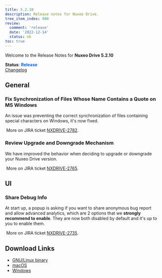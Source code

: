 ```yaml
---
title: 5.2.10
description: Release notes for Nuxeo Drive.
tree_item_index: 980
review:
  comment: 'release'
  date: '2022-12-14'
  status: ok
toc: true
---
```


Welcome to the Release Notes for **Nuxeo Drive 5.2.10**

**Status**: <font color="#0066ff">**Release**</font> </br>
<i class="fa fa-long-arrow-right" aria-hidden="true"></i> [Changelog](https://github.com/nuxeo/nuxeo-drive/blob/master/docs/changes/5.2.10.md)

## General

### Fix Synchronization of Files Whose Name Contains a Quote on MS Windows

An issue was preventing the correct synchronization of files containing special characters on Windows, it's now fixed. 

<i class="fa fa-long-arrow-right" aria-hidden="true"></i>&nbsp;More on JIRA ticket [NXDRIVE-2782](https://jira.nuxeo.com/browse/NXDRIVE-2782).

### Review Upgrade and Downgrade Mechanism

We have improved the behavior when deciding to upgrade or downgrade your Nuxeo Drive version. 

<i class="fa fa-long-arrow-right" aria-hidden="true"></i>&nbsp;More on JIRA ticket [NXDRIVE-2765](https://jira.nuxeo.com/browse/NXDRIVE-2765).

## UI 

### Share Debug Info 

At start up, a popup is asking if you want to share anonymous bug report and allow advanced analytics, which are 2 options that we **strongly recommend to enable**. They are now both disabled by default and it's up to you to enable them. 

<i class="fa fa-long-arrow-right" aria-hidden="true"></i>&nbsp;More on JIRA ticket [NXDRIVE-2735](https://jira.nuxeo.com/browse/NXDRIVE-2735).

## Download Links

- [GNU/Linux binary](https://community.nuxeo.com/static/drive-updates/release/nuxeo-drive-5.2.10-x86_64.AppImage)
- [macOS](https://community.nuxeo.com/static/drive-updates/release/nuxeo-drive-5.2.10.dmg)
- [Windows](https://community.nuxeo.com/static/drive-updates/release/nuxeo-drive-5.2.10.exe)
